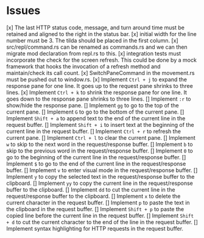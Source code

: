 # Issues

[x] The last HTTP status code, message, and turn around time must be retained and aligned to the right in the status bar.
[x] initial width for the line number must be 3. The tilda should be placed in the first column.
[x] src/repl/command.rs can be renamed as commands.rs and we can then migrate mod declaration from repl.rs to this.
[x] integration tests must incorporate the check for the screen refresh. This could be done by a mock framework that hooks the invocation of a refresh method and maintain/check its call count.
[x] SwitchPaneCommand in the movement.rs must be pushed out to window.rs.
[x] Implement `Ctrl + j` to expand the response pane for one line. It goes up to the request pane shrinks to three lines.
[x] Implement `Ctrl + k` to shrink the response pane for one line. It goes down to the response pane shrinks to three lines.
[] Implement `:r` to show/hide the response pane.
[] Implement `gg` to go to the top of the current pane.
[] Implement `G` to go to the bottom of the current pane.
[] Implement `Shift + a` to append text to the end of the current line in the request buffer.
[] Implement `Shift + i` to insert text at the beginning of the current line in the request buffer.
[] Implement `Ctrl + r` to refresh the current pane.
[] Implement `Ctrl + l` to clear the current pane.
[] Implement `w` to skip to the next word in the request/response buffer.
[] Implement `b` to skip to the previous word in the request/response buffer.
[] Implement `0` to go to the beginning of the current line in the request/response buffer.
[] Implement `$` to go to the end of the current line in the request/response buffer.
[] Implement `v` to enter visual mode in the request/response buffer.
[] Implement `y` to copy the selected text in the request/response buffer to the clipboard.
[] Implement `yy` to copy the current line in the request/response buffer to the clipboard.
[] Implement `dd` to cut the current line in the request/response buffer to the clipboard.
[] Implement `x` to delete the current character in the request buffer.
[] Implement `p` to paste the text in the clipboard in the request buffer.
[] Implement `Shift + p` to paste the copied line before the current line in the request buffer.
[] Implement `Shift + d` to cut the current character to the end of the line in the request buffer.
[] Implement syntax highlighting for HTTP requests in the request buffer.